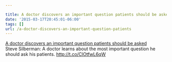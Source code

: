 ```yaml
---

title: A doctor discovers an important question patients should be asked
date: '2015-03-17T20:45:01-06:00'
tags: []
url: /a-doctor-discovers-an-important-question-patients
---
```

<a href="http://www.washingtonpost.com/national/health-science/how-i-discovered-an-important-question-a-doctor-should-ask-a-patient/2015/03/09/ca350634-bb9c-11e4-bdfa-b8e8f594e6ee_story.html">A doctor discovers an important question patients should be asked</a><br/>Steve Silberman: A doctor learns about the most important question he should ask his patients. <a href="http://t.co/ClOtfwL6qW" target="_blank">http://t.co/ClOtfwL6qW</a>
